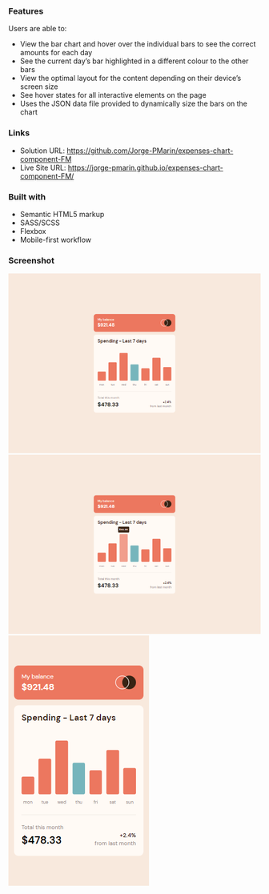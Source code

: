 ### Features

Users are able to:

- View the bar chart and hover over the individual bars to see the correct amounts for each day
- See the current day’s bar highlighted in a different colour to the other bars
- View the optimal layout for the content depending on their device’s screen size
- See hover states for all interactive elements on the page
- Uses the JSON data file provided to dynamically size the bars on the chart

### Links

- Solution URL: https://github.com/Jorge-PMarin/expenses-chart-component-FM
- Live Site URL: https://jorge-pmarin.github.io/expenses-chart-component-FM/

### Built with

- Semantic HTML5 markup
- SASS/SCSS
- Flexbox
- Mobile-first workflow

### Screenshot

![desktop-design](./my-design/my-design-desktop.png)
![active-states](./my-design/my-design-active-states.png)
![mobile-design](./my-design/my-design-mobile.png)
